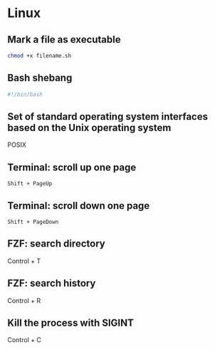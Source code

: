 # Linux

## Mark a file as executable

```bash
chmod +x filename.sh
```

## Bash shebang

```bash
#!/bin/bash
```

## Set of standard operating system interfaces based on the Unix operating system

POSIX

## Terminal: scroll up one page

`Shift + PageUp`

## Terminal: scroll down one page

`Shift + PageDown`

## FZF: search directory

Control + T

## FZF: search history

Control + R

## Kill the process with SIGINT

Control + C
